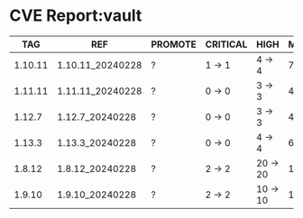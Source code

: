 # CVE Report:vault
|   TAG   |       REF        | PROMOTE | CRITICAL |   HIGH   |  MEDIUM  |  LOW   | UNKNOWN |
|---------|------------------|---------|----------|----------|----------|--------|---------|
| 1.10.11 | 1.10.11_20240228 | ?       | 1 -> 1   | 4 -> 4   | 7 -> 7   | 2 -> 2 | 0 -> 0  |
| 1.11.11 | 1.11.11_20240228 | ?       | 0 -> 0   | 3 -> 3   | 4 -> 4   | 1 -> 1 | 0 -> 0  |
| 1.12.7  | 1.12.7_20240228  | ?       | 0 -> 0   | 3 -> 3   | 4 -> 4   | 1 -> 1 | 0 -> 0  |
| 1.13.3  | 1.13.3_20240228  | ?       | 0 -> 0   | 4 -> 4   | 6 -> 6   | 1 -> 1 | 0 -> 0  |
| 1.8.12  | 1.8.12_20240228  | ?       | 2 -> 2   | 20 -> 20 | 15 -> 15 | 3 -> 3 | 0 -> 0  |
| 1.9.10  | 1.9.10_20240228  | ?       | 2 -> 2   | 10 -> 10 | 10 -> 10 | 2 -> 2 | 0 -> 0  |
